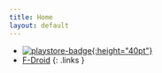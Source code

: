 ```yaml
---
title: Home
layout: default
---
```


* [![playstore-badge][]{:height="40pt"}][playstore-url]
* [F-Droid][f-droid-url]
{: .links }

[playstore-badge]: https://play.google.com/intl/en_us/badges/images/apps/en-play-badge.png
[playstore-url]: https://play.google.com/store/apps/details?id=com.zegoggles.smssync
[f-droid-url]: https://f-droid.org/packages/com.zegoggles.smssync/
